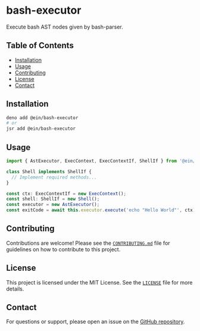 # bash-executor

Execute bash AST nodes given by bash-parser.

## Table of Contents

- [Installation](#installation)
- [Usage](#usage)
- [Contributing](#contributing)
- [License](#license)
- [Contact](#contact)

## Installation

```bash
deno add @ein/bash-executor
# or
jsr add @ein/bash-executor
```

## Usage

```ts
import { AstExecutor, ExecContext, ExecContextIf, ShellIf } from '@ein/bash-executor';

class Shell implements ShellIf {
  // Implement required methods...
}

const ctx: ExecContextIf = new ExecContext();
const shell: ShellIf = new Shell();
const executor = new AstExecutor();
const exitCode = await this.executor.execute('echo "Hello World"', ctx);
```

## Contributing

Contributions are welcome! Please see the [`CONTRIBUTING.md`](./CONTRIBUTING.md) file for guidelines on how to contribute to this project.

## License

This project is licensed under the MIT License. See the [`LICENSE`](./LICENCE) file for more details.

## Contact

For questions or support, please open an issue on the [GitHub repository](https://github.com/mattiasrunge/bash-executor/issues).
